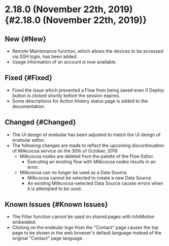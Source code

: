 # 2.18.0 (November 22th, 2019) {#2.18.0 (November 22th, 2019)}

## New {#New}

- Remote Maintenance function, which allows the devices to be accessed via SSH login, has been added.
- Usage information of an account is now available.

## Fixed {#Fixed}

- Fixed the issue which prevented a Flow from being saved even if Deploy button is clicked shortly before the session expires.
- Some descriptions for Action History status page is added to the documentation.

## Changed {#Changed}

- The UI design of enebular has been adjusted to match the UI design of enebular editor.
- The following changes are made to reflect the upcoming discontinuation of Milkcocoa service on the 30th of October, 2019.
    - Milkcocoa nodes are deleted from the palette of the Flow Editor.
        - Executing an existing flow with Milkcocoa nodes results in an error.
    - Milkcocoa can no longer be used as a Data Source.
        - Milkcocoa cannot be selected to create a new Data Source.
        - An existing Milkcocoa-selected Data Source causes errors when it is attempted to be used.

## Known Issues {#Known Issues}

- The Filter function cannot be used on shared pages with InfoMotion embedded.
- Clicking on the enebular logo from the "Contact" page causes the top page to be shown in the web browser's default language instead of the original "Contact" page language.